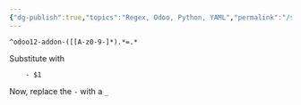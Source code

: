 ```yaml
---
{"dg-publish":true,"topics":"Regex, Odoo, Python, YAML","permalink":"/sys-admin/regex/requirements-txt-to-yaml-dict/","dgPassFrontmatter":true}
---
```


```
^odoo12-addon-([[A-z0-9-]*).*=.*
```
Substitute with
```
    - $1
```
Now, replace the `-` with a `_`
